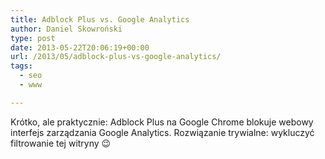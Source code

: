 ```yaml
---
title: Adblock Plus vs. Google Analytics
author: Daniel Skowroński
type: post
date: 2013-05-22T20:06:19+00:00
url: /2013/05/adblock-plus-vs-google-analytics/
tags:
  - seo
  - www

---
```

Krótko, ale praktycznie: Adblock Plus na Google Chrome blokuje webowy interfejs zarządzania Google Analytics. Rozwiązanie trywialne: wykluczyć filtrowanie tej witryny 😉